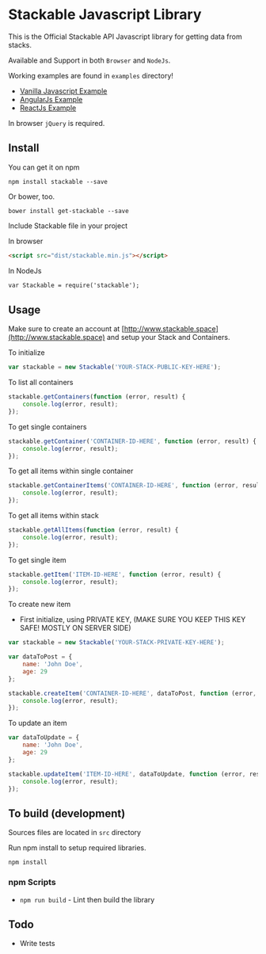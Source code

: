# Stackable Javascript Library

This is the Official Stackable API Javascript library for getting data from stacks.

Available and Support in both `Browser` and `NodeJs`.

Working examples are found in `examples` directory!

- [Vanilla Javascript Example](examples/index.html)
- [AngularJs Example](examples/index-angular.html)
- [ReactJs Example](examples/index-react.html)

In browser `jQuery` is required.

## Install

You can get it on npm

```
npm install stackable --save
```

Or bower, too.

```
bower install get-stackable --save
```

Include Stackable file in your project

In browser

```html
<script src="dist/stackable.min.js"></script>
```

In NodeJs

```html
var Stackable = require('stackable');
```

## Usage

Make sure to create an account at [http://www.stackable.space](http://www.stackable.space) and setup your Stack and Containers.

To initialize

```js
var stackable = new Stackable('YOUR-STACK-PUBLIC-KEY-HERE');
```

To list all containers

```js
stackable.getContainers(function (error, result) {
    console.log(error, result);
});
```

To get single containers

```js
stackable.getContainer('CONTAINER-ID-HERE', function (error, result) {
    console.log(error, result);
});
```

To get all items within single container

```js
stackable.getContainerItems('CONTAINER-ID-HERE', function (error, result) {
    console.log(error, result);
});
```

To get all items within stack

```js
stackable.getAllItems(function (error, result) {
    console.log(error, result);
});
```

To get single item

```js
stackable.getItem('ITEM-ID-HERE', function (error, result) {
    console.log(error, result);
});
```

To create new item

- First initialize, using PRIVATE KEY, (MAKE SURE YOU KEEP THIS KEY SAFE! MOSTLY ON SERVER SIDE)

```js
var stackable = new Stackable('YOUR-STACK-PRIVATE-KEY-HERE');
```

```js
var dataToPost = {
    name: 'John Doe',
    age: 29
};

stackable.createItem('CONTAINER-ID-HERE', dataToPost, function (error, result) {
    console.log(error, result);
});
```

To update an item

```js
var dataToUpdate = {
    name: 'John Doe',
    age: 29
};

stackable.updateItem('ITEM-ID-HERE', dataToUpdate, function (error, result) {
    console.log(error, result);
});
```

## To build (development)

Sources files are located in `src` directory

Run npm install to  setup required libraries.

```
npm install
```

### npm Scripts

- `npm run build` - Lint then build the library

## Todo

- Write tests
